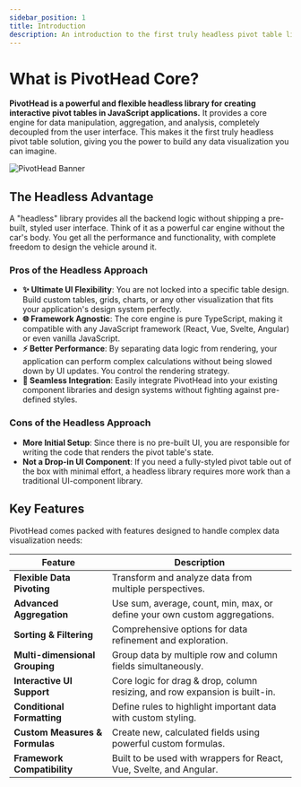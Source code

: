 ```yaml
---
sidebar_position: 1
title: Introduction
description: An introduction to the first truly headless pivot table library for JavaScript.
---
```


# What is PivotHead Core?

**PivotHead is a powerful and flexible headless library for creating interactive pivot tables in JavaScript applications.** It provides a core engine for data manipulation, aggregation, and analysis, completely decoupled from the user interface. This makes it the first truly headless pivot table solution, giving you the power to build any data visualization you can imagine.

![PivotHead Banner](https://github.com/user-attachments/assets/78de8bf8-7738-4917-88ce-7cf0a16da24b)

## **The Headless Advantage**

A "headless" library provides all the backend logic without shipping a pre-built, styled user interface. Think of it as a powerful car engine without the car's body. You get all the performance and functionality, with complete freedom to design the vehicle around it.

### Pros of the Headless Approach

- **✨ Ultimate UI Flexibility**: You are not locked into a specific table design. Build custom tables, grids, charts, or any other visualization that fits your application's design system perfectly.
- **🌐 Framework Agnostic**: The core engine is pure TypeScript, making it compatible with any JavaScript framework (React, Vue, Svelte, Angular) or even vanilla JavaScript.
- **⚡️ Better Performance**: By separating data logic from rendering, your application can perform complex calculations without being slowed down by UI updates. You control the rendering strategy.
- **🧩 Seamless Integration**: Easily integrate PivotHead into your existing component libraries and design systems without fighting against pre-defined styles.

### Cons of the Headless Approach

- **More Initial Setup**: Since there is no pre-built UI, you are responsible for writing the code that renders the pivot table's state.
- **Not a Drop-in UI Component**: If you need a fully-styled pivot table out of the box with minimal effort, a headless library requires more work than a traditional UI-component library.

## Key Features

PivotHead comes packed with features designed to handle complex data visualization needs:

| Feature                        | Description                                                                 |
| ------------------------------ | --------------------------------------------------------------------------- |
| **Flexible Data Pivoting**     | Transform and analyze data from multiple perspectives.                      |
| **Advanced Aggregation**       | Use sum, average, count, min, max, or define your own custom aggregations.  |
| **Sorting & Filtering**        | Comprehensive options for data refinement and exploration.                  |
| **Multi-dimensional Grouping** | Group data by multiple row and column fields simultaneously.                |
| **Interactive UI Support**     | Core logic for drag & drop, column resizing, and row expansion is built-in. |
| **Conditional Formatting**     | Define rules to highlight important data with custom styling.               |
| **Custom Measures & Formulas** | Create new, calculated fields using powerful custom formulas.               |
| **Framework Compatibility**    | Built to be used with wrappers for React, Vue, Svelte, and Angular.         |

